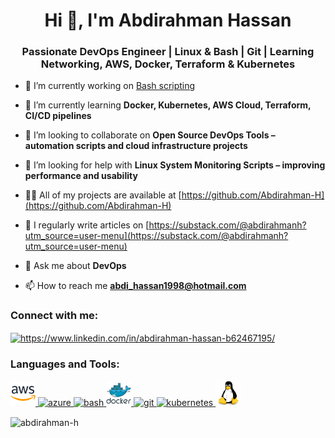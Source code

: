 <h1 align="center">Hi 👋, I'm Abdirahman Hassan</h1>
<h3 align="center">Passionate DevOps Engineer | Linux & Bash | Git | Learning Networking, AWS, Docker, Terraform & Kubernetes</h3>

- 🔭 I’m currently working on [Bash scripting](https://github.com/Abdirahman-H/DevOps-Learning--BASH)

- 🌱 I’m currently learning **Docker, Kubernetes, AWS Cloud, Terraform, CI/CD pipelines**

- 👯 I’m looking to collaborate on **Open Source DevOps Tools – automation scripts and cloud infrastructure projects**

- 🤝 I’m looking for help with **Linux System Monitoring Scripts – improving performance and usability**

- 👨‍💻 All of my projects are available at [https://github.com/Abdirahman-H](https://github.com/Abdirahman-H)

- 📝 I regularly write articles on [https://substack.com/@abdirahmanh?utm_source=user-menu](https://substack.com/@abdirahmanh?utm_source=user-menu)

- 💬 Ask me about **DevOps**

- 📫 How to reach me **abdi_hassan1998@hotmail.com**

<h3 align="left">Connect with me:</h3>
<p align="left">
<a href="https://linkedin.com/in/https://www.linkedin.com/in/abdirahman-hassan-b62467195/" target="blank"><img align="center" src="https://raw.githubusercontent.com/rahuldkjain/github-profile-readme-generator/master/src/images/icons/Social/linked-in-alt.svg" alt="https://www.linkedin.com/in/abdirahman-hassan-b62467195/" height="30" width="40" /></a>
</p>

<h3 align="left">Languages and Tools:</h3>
<p align="left"> <a href="https://aws.amazon.com" target="_blank" rel="noreferrer"> <img src="https://raw.githubusercontent.com/devicons/devicon/master/icons/amazonwebservices/amazonwebservices-original-wordmark.svg" alt="aws" width="40" height="40"/> </a> <a href="https://azure.microsoft.com/en-in/" target="_blank" rel="noreferrer"> <img src="https://www.vectorlogo.zone/logos/microsoft_azure/microsoft_azure-icon.svg" alt="azure" width="40" height="40"/> </a> <a href="https://www.gnu.org/software/bash/" target="_blank" rel="noreferrer"> <img src="https://www.vectorlogo.zone/logos/gnu_bash/gnu_bash-icon.svg" alt="bash" width="40" height="40"/> </a> <a href="https://www.docker.com/" target="_blank" rel="noreferrer"> <img src="https://raw.githubusercontent.com/devicons/devicon/master/icons/docker/docker-original-wordmark.svg" alt="docker" width="40" height="40"/> </a> <a href="https://git-scm.com/" target="_blank" rel="noreferrer"> <img src="https://www.vectorlogo.zone/logos/git-scm/git-scm-icon.svg" alt="git" width="40" height="40"/> </a> <a href="https://kubernetes.io" target="_blank" rel="noreferrer"> <img src="https://www.vectorlogo.zone/logos/kubernetes/kubernetes-icon.svg" alt="kubernetes" width="40" height="40"/> </a> <a href="https://www.linux.org/" target="_blank" rel="noreferrer"> <img src="https://raw.githubusercontent.com/devicons/devicon/master/icons/linux/linux-original.svg" alt="linux" width="40" height="40"/> </a> </p>

<p><img align="center" src="https://github-readme-stats.vercel.app/api/top-langs?username=abdirahman-h&show_icons=true&locale=en&layout=compact" alt="abdirahman-h" /></p>
